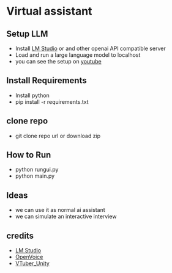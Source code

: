 # Virtual assistant

## Setup LLM

- Install [LM Studio](https://lmstudio.ai/) or and other openai API compatible server
- Load and run a large language model to localhost
- you can see the setup on [youtube](https://www.youtube.com/watch?v=IgcBuXFE6QE&ab_channel=AllAboutAI)

## Install Requirements

- Install python
- pip install -r requirements.txt
  
## clone repo

- git clone repo url or download zip

## How to Run

- python rungui.py
- python main.py

## Ideas

- we can use it as normal ai assistant
- we can simulate an interactive interview

## credits

- [LM Studio](https://lmstudio.ai/)
- [OpenVoice](https://github.com/myshell-ai/OpenVoice)
- [VTuber_Unity](https://github.com/kwea123/VTuber_Unity/releases)